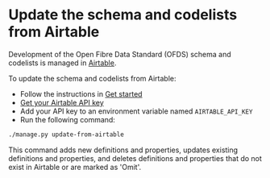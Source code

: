 # Update the schema and codelists from Airtable

Development of the Open Fibre Data Standard (OFDS) schema and codelists is managed in [Airtable](https://airtable.com/apprMa4GXD05csfkW/).

To update the schema and codelists from Airtable:

* Follow the instructions in [Get started](build.md#get-started)
* [Get your Airtable API key](https://support.airtable.com/docs/how-do-i-get-my-api-key-)
* Add your API key to an environment variable named `AIRTABLE_API_KEY`
* Run the following command:

```bash
./manage.py update-from-airtable
```

This command adds new definitions and properties, updates existing definitions and properties, and deletes definitions and properties that do not exist in Airtable or are marked as 'Omit'.
